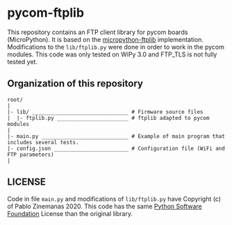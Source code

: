 # pycom-ftplib
This repository contains an FTP client library for pycom boards (MicroPython). It is based on the [micropython-ftplib](https://github.com/SpotlightKid/micropython-ftplib) implementation. Modifications to the `lib/ftplib.py` were done in order to work in the pycom modules. This code was only tested on WiPy 3.0 and FTP_TLS is not fully tested yet.

## Organization of this repository 

````
root/
|
|- lib/ _______________________________ # Firmware source files
|  |- ftplib.py _______________________ # ftplib adapted to pycom modules
|
|- main.py ____________________________ # Example of main program that includes several tests.
|- config.json ________________________ # Configuration file (WiFi and FTP parameters)
|
````
## LICENSE

Code in file `main.py` and modifications of `lib/ftplib.py` have Copyright (c) of Pablo Zinemanas 2020. This code has the same [Python Software Foundation](https://docs.python.org/3/license.html) License than the original library.
